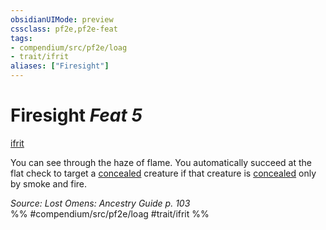 ```yaml
---
obsidianUIMode: preview
cssclass: pf2e,pf2e-feat
tags:
- compendium/src/pf2e/loag
- trait/ifrit
aliases: ["Firesight"]
---
```

# Firesight  *Feat 5*  
[ifrit](../../rules/traits/ifrit-b2.md)  


You can see through the haze of flame. You automatically succeed at the flat check to target a [concealed](../../rules/conditions.md#Concealed) creature if that creature is [concealed](../../rules/conditions.md#Concealed) only by smoke and fire.

*Source: Lost Omens: Ancestry Guide p. 103*  
%% #compendium/src/pf2e/loag #trait/ifrit %%